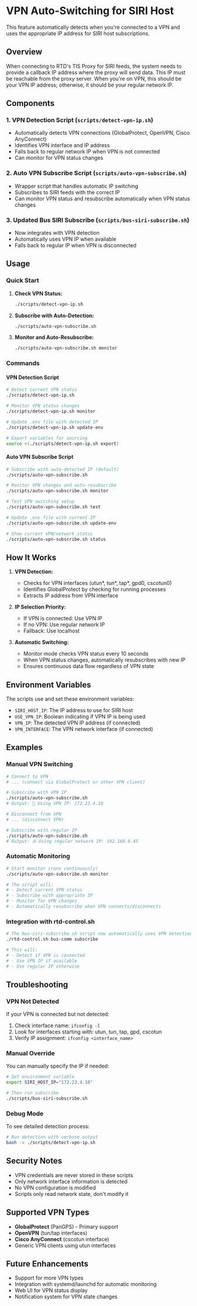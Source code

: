 # VPN Auto-Switching for SIRI Host

This feature automatically detects when you're connected to a VPN and uses the appropriate IP address for SIRI host subscriptions.

## Overview

When connecting to RTD's TIS Proxy for SIRI feeds, the system needs to provide a callback IP address where the proxy will send data. This IP must be reachable from the proxy server. When you're on VPN, this should be your VPN IP address; otherwise, it should be your regular network IP.

## Components

### 1. VPN Detection Script (`scripts/detect-vpn-ip.sh`)
- Automatically detects VPN connections (GlobalProtect, OpenVPN, Cisco AnyConnect)
- Identifies VPN interface and IP address
- Falls back to regular network IP when VPN is not connected
- Can monitor for VPN status changes

### 2. Auto VPN Subscribe Script (`scripts/auto-vpn-subscribe.sh`)
- Wrapper script that handles automatic IP switching
- Subscribes to SIRI feeds with the correct IP
- Can monitor VPN status and resubscribe automatically when VPN status changes

### 3. Updated Bus SIRI Subscribe (`scripts/bus-siri-subscribe.sh`)
- Now integrates with VPN detection
- Automatically uses VPN IP when available
- Falls back to regular IP when VPN is disconnected

## Usage

### Quick Start

1. **Check VPN Status:**
   ```bash
   ./scripts/detect-vpn-ip.sh
   ```

2. **Subscribe with Auto-Detection:**
   ```bash
   ./scripts/auto-vpn-subscribe.sh
   ```

3. **Monitor and Auto-Resubscribe:**
   ```bash
   ./scripts/auto-vpn-subscribe.sh monitor
   ```

### Commands

#### VPN Detection Script
```bash
# Detect current VPN status
./scripts/detect-vpn-ip.sh

# Monitor VPN status changes
./scripts/detect-vpn-ip.sh monitor

# Update .env file with detected IP
./scripts/detect-vpn-ip.sh update-env

# Export variables for sourcing
source <(./scripts/detect-vpn-ip.sh export)
```

#### Auto VPN Subscribe Script
```bash
# Subscribe with auto-detected IP (default)
./scripts/auto-vpn-subscribe.sh

# Monitor VPN changes and auto-resubscribe
./scripts/auto-vpn-subscribe.sh monitor

# Test VPN switching setup
./scripts/auto-vpn-subscribe.sh test

# Update .env file with current IP
./scripts/auto-vpn-subscribe.sh update-env

# Show current VPN/network status
./scripts/auto-vpn-subscribe.sh status
```

## How It Works

1. **VPN Detection:**
   - Checks for VPN interfaces (utun*, tun*, tap*, gpd0, cscotun0)
   - Identifies GlobalProtect by checking for running processes
   - Extracts IP address from VPN interface

2. **IP Selection Priority:**
   - If VPN is connected: Use VPN IP
   - If no VPN: Use regular network IP
   - Fallback: Use localhost

3. **Automatic Switching:**
   - Monitor mode checks VPN status every 10 seconds
   - When VPN status changes, automatically resubscribes with new IP
   - Ensures continuous data flow regardless of VPN state

## Environment Variables

The scripts use and set these environment variables:

- `SIRI_HOST_IP`: The IP address to use for SIRI host
- `USE_VPN_IP`: Boolean indicating if VPN IP is being used
- `VPN_IP`: The detected VPN IP address (if connected)
- `VPN_INTERFACE`: The VPN network interface (if connected)

## Examples

### Manual VPN Switching
```bash
# Connect to VPN
# ... (connect via GlobalProtect or other VPN client)

# Subscribe with VPN IP
./scripts/auto-vpn-subscribe.sh
# Output: 🔐 Using VPN IP: 172.23.4.10

# Disconnect from VPN
# ... (disconnect VPN)

# Subscribe with regular IP
./scripts/auto-vpn-subscribe.sh
# Output: 🌐 Using regular network IP: 192.168.0.45
```

### Automatic Monitoring
```bash
# Start monitor (runs continuously)
./scripts/auto-vpn-subscribe.sh monitor

# The script will:
# - Detect current VPN status
# - Subscribe with appropriate IP
# - Monitor for VPN changes
# - Automatically resubscribe when VPN connects/disconnects
```

### Integration with rtd-control.sh
```bash
# The bus-siri-subscribe.sh script now automatically uses VPN detection
./rtd-control.sh bus-comm subscribe

# This will:
# - Detect if VPN is connected
# - Use VPN IP if available
# - Use regular IP otherwise
```

## Troubleshooting

### VPN Not Detected
If your VPN is connected but not detected:
1. Check interface name: `ifconfig -l`
2. Look for interfaces starting with: utun, tun, tap, gpd, cscotun
3. Verify IP assignment: `ifconfig <interface_name>`

### Manual Override
You can manually specify the IP if needed:
```bash
# Set environment variable
export SIRI_HOST_IP="172.23.4.10"

# Then run subscribe
./scripts/bus-siri-subscribe.sh
```

### Debug Mode
To see detailed detection process:
```bash
# Run detection with verbose output
bash -x ./scripts/detect-vpn-ip.sh
```

## Security Notes

- VPN credentials are never stored in these scripts
- Only network interface information is detected
- No VPN configuration is modified
- Scripts only read network state, don't modify it

## Supported VPN Types

- **GlobalProtect** (PanGPS) - Primary support
- **OpenVPN** (tun/tap interfaces)
- **Cisco AnyConnect** (cscotun interface)
- Generic VPN clients using utun interfaces

## Future Enhancements

- Support for more VPN types
- Integration with systemd/launchd for automatic monitoring
- Web UI for VPN status display
- Notification system for VPN state changes